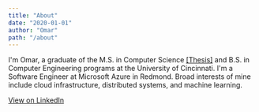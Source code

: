 ```yaml
---
title: "About"
date: "2020-01-01"
author: "Omar"
path: "/about"
---
```


I'm Omar, a graduate of the M.S. in Computer Science <a target="_blank" rel="noopener noreferrer" href="https://etd.ohiolink.edu/apexprod/rws_etd/send_file/send?accession=ucin1649770501132502&disposition=inline">\[Thesis\]</a> and B.S. in Computer Engineering programs at the University of Cincinnati. I'm a Software Engineer at Microsoft Azure in Redmond. Broad interests of mine include cloud infrastructure, distributed systems, and machine learning.

<a target="_blank" rel="noopener noreferrer" href="https://linkedin.com/in/omaralsayed">View on LinkedIn</a>